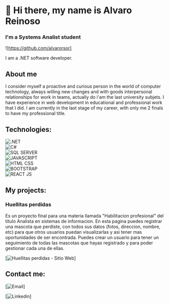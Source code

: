 # 👋 Hi there, my name is Alvaro Reinoso
### I'm a Systems Analist student

![https://github.com/alvarorsor]

I am a .NET software developer.

## About me

I consider myself a proactive and curious person in the world of computer technology, always willing new changes and with goods interpersonal relationships for work in teams, actually do i'am the last university subjets.
I have experience in web development in educational and professional work that I did.
I am currently in the last stage of my career, with only me 2 finals to have my professional title.

## Technologies:
![.NET](https://img.shields.io/badge/.NET-8A2BE2)</br>
![C#](https://img.shields.io/badge/C%23-blue)</br>
![SQL SERVER](https://img.shields.io/badge/SQL%20SERVER-green)</br>
![JAVASCRIPT](https://img.shields.io/badge/javascript-pink)</br>
![HTML CSS](https://img.shields.io/badge/HTML%20CSS-red)</br>
![BOOTSTRAP](https://img.shields.io/badge/BOOTSTRAP-yellow)</br>
![REACT JS](https://img.shields.io/badge/REACT%20JS-celest)</br>

## My projects:

### Huellitas perdidas
Es un proyecto final para una materia llamada "Habilitacion profesional" del titulo Analista en sistemas de informacion. En esta pagina puedes registrar una mascota que perdiste, con todos sus datos (fotos, direccion, nombre, etc) para que otros usuarios puedan visualizarlas y asi tener mas oportunidades de ser encontrada. Puedes crear un usuario para tener un seguimiento de todas las mascotas que hayas registrado y para poder gestionar cada una de ellas.

[![Huellitas perdidas - Sitio Web](https://huellitasperdidaswebappazuresql.azurewebsites.net)]


## Contact me:

[![Email](https://img.shields.io/badge/CORREO-alvaroreinoso%40alu.frt.utn.edu.ar-blue)]

[![Linkedin](https://img.shields.io/badge/LINKEDIN-link-blue?link=https%3A%2F%2Fwww.linkedin.com%2Fin%2Falvaro-reinoso%2F)]
